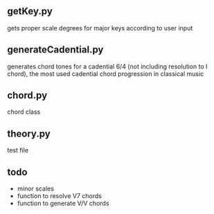 ## getKey.py
gets proper scale degrees for major keys according to user input

## generateCadential.py
generates chord tones for a cadential 6/4 (not including resolution to I chord), the most used cadential chord progression in classical music

## chord.py
chord class

## theory.py
test file

## todo
- minor scales
- function to resolve V7 chords
- function to generate V/V chords